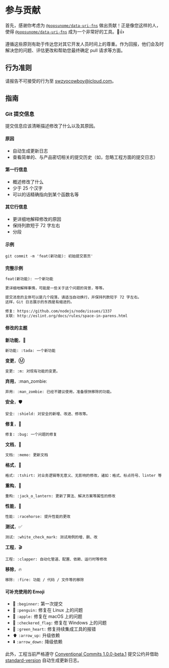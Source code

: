 # 参与贡献

首先，感谢你考虑为 [`@oopsunome/data-uri-fns`][@oopsunome/data-uri-fns] 做出贡献！正是像您这样的人，使得 [`@oopsunome/data-uri-fns`][@oopsunome/data-uri-fns] 成为一个非常好的工具。:tada::+1:

[@oopsunome/data-uri-fns]: https://github.com/iTonyYo/data-uri-fns

遵循这些原则有助于传达您对其它开发人员时间上的尊重。作为回报，他们会及时解决您的问题、评估更改和帮助您最终确定 pull 请求等方面。

## 行为准则

请报告不可接受的行为至 [swzyocowboy@icloud.com][mailto]。

[mailto]: mailto:swzyocowboy@icloud.com

## 指南

### Git 提交信息

提交信息应该清晰描述修改了什么以及其原因。

#### 原因

- 自动生成更新日志
- 查看简单的、与产品密切相关的提交历史（如，忽略工程方面的提交日志）

#### 第一行信息
- 概述修改了什么
- 少于 25 个汉字
- 可以的话精确指向到某个函数名等

#### 其它行信息
- 更详细地解释修改的原因
- 保持列款短于 72 字左右
- 分段

#### 示例
```shell
git commit -m 'feat(新功能): 初始提交首页'
```

#### 完整示例

```txt
feat(新功能): 一个新功能

更详细地解释事情，可能是一些关于这个问题的背景，等等。

提交消息的主体可以是几个段落，请适当自动换行，并保持列款短于 72 字左右。
这样，Git 日志展示的东西是有缩进的。

修复: https://github.com/nodejs/node/issues/1337
关联: http://eslint.org/docs/rules/space-in-parens.html
```

#### 修改的主题

**新功能**，:tada:
```shell
新功能: :tada: 一个新功能
```

**变更**，:m:
```shell
变更: :m: 对现有功能的变更。
```

**弃用**，:man_zombie:
```shell
弃用: :man_zombie: 已经不建议使用，准备很快移除的功能。
```

**安全**，:shield:
```shell
安全: :shield: 对安全的新增、改进、修改等。
```

**修复**，:bug:
```shell
修复: :bug: 一个问题的修复
```

**文档**，:memo:
```shell
文档: :memo: 更新文档
```

**格式**，:tshirt:
```shell
格式: :tshirt: 对业务逻辑等无意义、无影响的修改，诸如：格式、标点符号、linter 等
```

**重构**，:jack_o_lantern:
```shell
重构: :jack_o_lantern: 更新了算法、解决方案等属性的修改
```

**性能**，:racehorse:
```shell
性能: :racehorse: 提升性能的更改
```

**测试**，:white_check_mark:
```shell
测试: :white_check_mark: 测试用例的增、删、改
```

**工程**，:clapper:
```shell
工程: :clapper: 自动化管道、配置、依赖、运行时等修改
```

**移除**，:fire:
```shell
移除: :fire: 功能 / 代码 / 文件等的移除
```

#### 可补充使用的 Emoji

* :beginner: `:beginner:` 第一次提交
* :penguin: `:penguin:` 修复在 Linux 上的问题
* :apple: `:apple:` 修复在 macOS 上的问题
* :checkered_flag: `:checkered_flag:` 修复在 Windows
 上的问题
* :green_heart: `:green_heart:` 修复持续集成工具的报错
* :arrow_up: `:arrow_up:` 升级依赖
* :arrow_down: `:arrow_down:` 降级依赖

此外，工程当前严格遵守 [Conventional Commits 1.0.0-beta.1](https://conventionalcommits.org/) 提交公约并借助 [standard-version](https://github.com/conventional-changelog/standard-version)
 自动生成更新日志。
